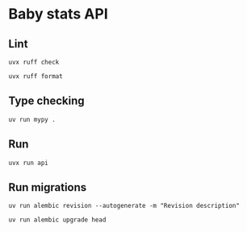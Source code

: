 # Baby stats API

## Lint

```
uvx ruff check
```

```
uvx ruff format
```

## Type checking

```
uv run mypy .
```

## Run

```
uvx run api
```

## Run migrations

```
uv run alembic revision --autogenerate -m "Revision description"
```

```
uv run alembic upgrade head
```